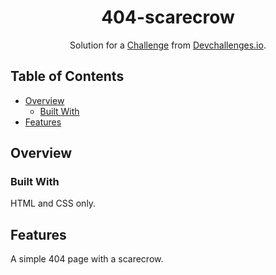 <!-- Please update value in the {}  -->

<h1 align="center">404-scarecrow</h1>

<div align="center">
   Solution for a <a href="https://devchallenges.io/challenges/wBunSb7FPrIepJZAg0sY">Challenge</a> from  <a href="http://devchallenges.io" target="_blank">Devchallenges.io</a>.
</div>

<!-- TABLE OF CONTENTS -->

## Table of Contents

- [Overview](#overview)
  - [Built With](#built-with)
- [Features](#features)

<!-- OVERVIEW -->

## Overview

### Built With

HTML and CSS only.

## Features

A simple 404 page with a scarecrow.
